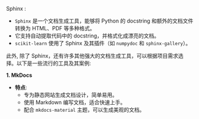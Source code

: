 Sphinx : 
- `Sphinx` 是一个文档生成工具，能够将 Python 的 docstring 和额外的文档文件转换为 HTML、PDF 等多种格式。
- 它支持自动提取代码中的 docstring，并格式化成漂亮的文档。
- `scikit-learn` 使用了 Sphinx 及其插件（如 `numpydoc` 和 `sphinx-gallery`）。




此外, 除了 Sphinx，还有许多其他强大的文档生成工具，可以根据项目需求选择。以下是一些流行的工具及其案例:

**1. MkDocs**
- **特点**:
    - 专为静态网站生成文档设计，简单易用。
    - 使用 Markdown 编写文档，适合快速上手。
    - 配合 `mkdocs-material` 主题，可以生成美观的文档。